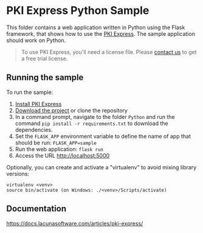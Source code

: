 PKI Express Python Sample
========================

This folder contains a web application written in Python using the Flask framework, that shows how to use the
[PKI Express](http://docs.lacunasoftware.com/en-us/articles/pki-express/). The sample application
should work on Python.

> To use PKI Express, you'll need a license file. Please [contact us](https://www.lacunasoftware.com/en/home/purchase)
> to get a free trial license.

Running the sample
------------------

To run the sample:

1. [Install PKI Express](https://docs.lacunasoftware.com/articles/pki-express/setup/)
1. [Download the project](https://github.com/LacunaSoftware/PkiExpressSamples/archive/master.zip)
   or clone the repository
1. In a command prompt, navigate to the folder `Python` and run the command `pip install -r requirements.txt` to
   download the dependencies.
1. Set the `FLASK_APP` environment variable to define the name of app that
   should be run: `FLASK_APP=sample`
1. Run the web application: `flask run`
1. Access the URL [http://localhost:5000](http://localhost:5000)

Optionally, you can create and activate a "virtualenv" to avoid mixing library versions:

    virtualenv <venv>
    source bin/activate (on Windows: ./<venv>/Scripts/activate)

## Documentation

https://docs.lacunasoftware.com/articles/pki-express/

